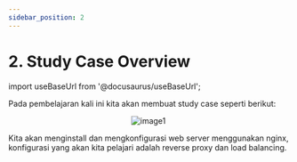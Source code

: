 ```yaml
---
sidebar_position: 2
---
```


# 2. Study Case Overview
import useBaseUrl from '@docusaurus/useBaseUrl';

Pada pembelajaran kali ini kita akan membuat study case seperti berikut:

  <center>
  <img alt="image1" src={useBaseUrl('img/docs/web18.png')} />
  </center>

Kita akan menginstall dan mengkonfigurasi web server menggunakan nginx, konfigurasi yang akan kita pelajari adalah reverse proxy dan load balancing.